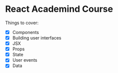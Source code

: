 # React Academind Course

Things to cover: 
- [x] Components
- [x] Building user interfaces
- [x] JSX
- [x] Props
- [x] State
- [x] User events
- [x] Data
